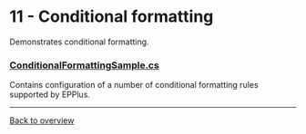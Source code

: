 ﻿# 11 - Conditional formatting
Demonstrates conditional formatting.

### [ConditionalFormattingSample.cs](ConditionalFormattingSample.cs)
Contains configuration of a number of conditional formatting rules supported by EPPlus. 

---
[Back to overview](/Readme.md)